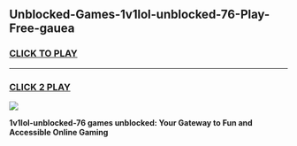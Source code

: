 
## Unblocked-Games-1v1lol-unblocked-76-Play-Free-gauea
<h3>
<a href="https://premium76.site?title=1v1lol-unblocked-76&ref=21A">CLICK TO PLAY</a></h3>
<hr>

<h3>
<a href="https://premium76.site?title=1v1lol-unblocked-76&ref=21A">CLICK 2 PLAY</a>
  
</h3>

<a href="https://premium76.site?title=1v1lol-unblocked-76&ref=21A"><img src="https://clearcache.store/games.png"></a>


**1v1lol-unblocked-76 games unblocked: Your Gateway to Fun and Accessible Online Gaming**
